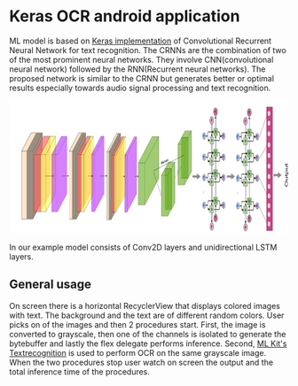 # Keras OCR android application

ML model is based on [Keras implementation](https://github.com/kurapan/CRNN) of Convolutional Recurrent Neural Network for text recognition.
The CRNNs are the combination of two of the most prominent neural networks. They involve CNN(convolutional neural network) followed 
by the RNN(Recurrent neural networks). The proposed network is similar to the CRNN but generates better or optimal results especially
towards audio signal processing and text recognition.

<img src="CRNN.png" width="2560" height="240">

In our example model consists of Conv2D layers and unidirectional LSTM layers.

## General usage
On screen there is a horizontal RecyclerView that displays colored images with text. The background and the text are of different random colors.
User picks on of the images and then 2 procedures start. First, the image is converted to grayscale, then one of the channels is isolated to generate 
the bytebuffer and lastly the flex delegate performs inference. Second, [ML Kit's Textrecognition](https://developers.google.com/ml-kit/vision/text-recognition/android#kotlin) is used to perform OCR on the same grayscale image.
When the two procedures stop user watch on screen the output and the total inference time of the procedures.





